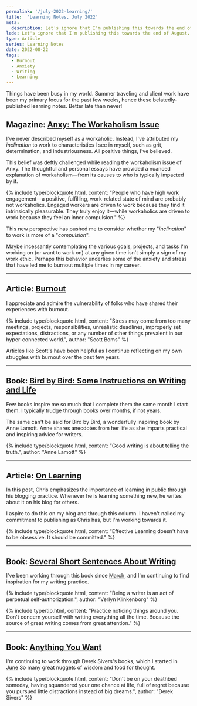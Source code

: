 ```yaml
---
permalink: '/july-2022-learning/'
title:  'Learning Notes, July 2022'
meta: 
  description: Let's ignore that I'm publishing this towards the end of August. Regardless, here's what I learned in July.
lede: Let's ignore that I'm publishing this towards the end of August. Regardless, here's what I learned in July.
type: Article
series: Learning Notes
date: 2022-08-22
tags: 
  - Burnout
  - Anxiety
  - Writing
  - Learning
---
```


Things have been busy in my world. Summer traveling and client work have been my primary focus for the past few weeks, hence these belatedly-published learning notes. Better late than never! 

## Magazine: [Anxy: The Workaholism Issue](https://anxymag.com/pages/issue-2-workaholism)

I've never described myself as a workaholic. Instead, I've attributed my _inclination_ to work to characteristics I see in myself, such as grit, determination, and industriousness. All positive things, I've believed.

This belief was deftly challenged while reading the workaholism issue of Anxy. The thoughtful and personal essays have provided a nuanced explanation of workaholism—from its causes to who is typically impacted by it.

{% include type/blockquote.html, content: "People who have high work engagement—a positive, fulfilling, work-related state of mind are probably not workaholics. Engaged workers are driven to work because they find it intrinsically pleasurable. They truly enjoy it—while workaholics are driven to work because they feel an inner compulsion." %}

This new perspective has pushed me to consider whether my "*inclination*" to work is more of a "*compulsion*".

Maybe incessantly contemplating the various goals, projects, and tasks I'm working on (or want to work on) at any given time isn't simply a sign of my work ethic. Perhaps this behavior underlies some of the anxiety and stress that have led me to burnout multiple times in my career.


<hr class="-fancy" />

## Article: [Burnout](https://alistapart.com/article/burnout/) 

I appreciate and admire the vulnerability of folks who have shared their experiences with burnout.

{% include type/blockquote.html, content: "Stress may come from too many meetings, projects, responsibilities, unrealistic deadlines, improperly set expectations, distractions, or any number of other things prevalent in our hyper-connected world.", author: "Scott Boms" %}

Articles like Scott's have been helpful as I continue reflecting on my own struggles with burnout over the past few years.

<hr class="-fancy" />

## Book: [Bird by Bird: Some Instructions on Writing and Life](https://www.indiebound.org/book/9780593163108)

Few books inspire me so much that I complete them the same month I start them. I typically trudge through books over months, if not years.

The same can't be said for Bird by Bird, a wonderfully inspiring book by Anne Lamott. Anne shares anecdotes from her life as she imparts practical and inspiring advice for writers.

{% include type/blockquote.html, content: "Good writing is about telling the truth.", author: "Anne Lamott" %}

<hr class="-fancy" />

## Article: [On Learning](https://www.compendiousthunks.com/musings/on-learning/)

In this post, Chris emphasizes the importance of learning in public through his blogging practice. Whenever he is learning something new, he writes about it on his blog for others.

I aspire to do this on my blog and through this column. I haven't nailed my commitment to publishing as Chris has, but I'm working towards it.

{% include type/blockquote.html, content: "Effective Learning doesn't have to be obsessive. It should be committed." %}

<hr class="-fancy" />

## Book: [Several Short Sentences About Writing](https://www.indiebound.org/book/9780307279415)

I've been working through this book since [March](/march-2022-learning/), and I'm continuing to find inspiration for my writing practice.

{% include type/blockquote.html, content: "Being a writer is an act of perpetual self-authorization.", author: "Verlyn Klinkenborg" %}

{% include type/tip.html, content: "Practice noticing things around you. Don't concern yourself with writing everything all the time. Because the source of great writing comes from great attention." %}

<hr class="-fancy" />

## Book: [Anything You Want](https://sive.rs/a)

I'm continuing to work through Derek Sivers's books, which I started in [June](/june-2022-learning/) So many great nuggets of wisdom and food for thought.

{% include type/blockquote.html, content: "Don't be on your deathbed someday, having squandered your one chance at life, full of regret because you pursued little distractions instead of big dreams.", author: "Derek Sivers" %}
